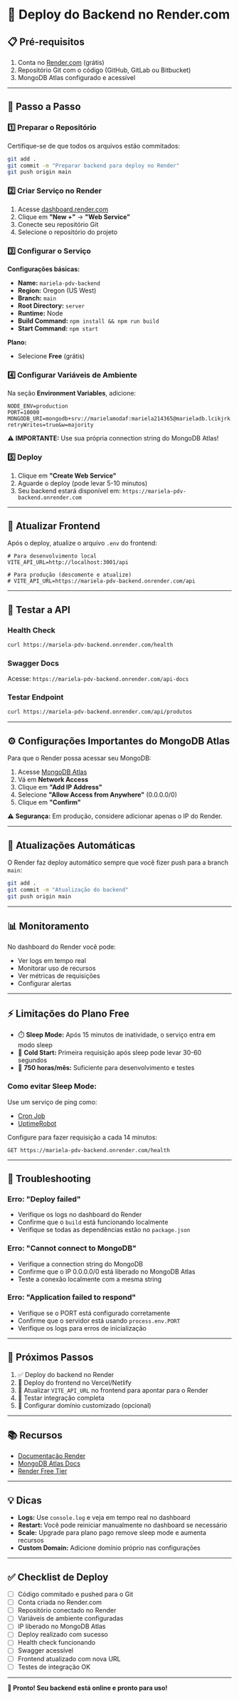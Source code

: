 # 🚀 Deploy do Backend no Render.com

## 📋 Pré-requisitos

1. Conta no [Render.com](https://render.com) (grátis)
2. Repositório Git com o código (GitHub, GitLab ou Bitbucket)
3. MongoDB Atlas configurado e acessível

---

## 🔧 Passo a Passo

### 1️⃣ Preparar o Repositório

Certifique-se de que todos os arquivos estão commitados:

```bash
git add .
git commit -m "Preparar backend para deploy no Render"
git push origin main
```

### 2️⃣ Criar Serviço no Render

1. Acesse [dashboard.render.com](https://dashboard.render.com)
2. Clique em **"New +"** → **"Web Service"**
3. Conecte seu repositório Git
4. Selecione o repositório do projeto

### 3️⃣ Configurar o Serviço

**Configurações básicas:**
- **Name:** `mariela-pdv-backend`
- **Region:** Oregon (US West)
- **Branch:** `main`
- **Root Directory:** `server`
- **Runtime:** Node
- **Build Command:** `npm install && npm run build`
- **Start Command:** `npm start`

**Plano:**
- Selecione **Free** (grátis)

### 4️⃣ Configurar Variáveis de Ambiente

Na seção **Environment Variables**, adicione:

```
NODE_ENV=production
PORT=10000
MONGODB_URI=mongodb+srv://marielamodaf:mariela214365@marieladb.lcikjrk.mongodb.net/marielaDB?retryWrites=true&w=majority
```

⚠️ **IMPORTANTE:** Use sua própria connection string do MongoDB Atlas!

### 5️⃣ Deploy

1. Clique em **"Create Web Service"**
2. Aguarde o deploy (pode levar 5-10 minutos)
3. Seu backend estará disponível em: `https://mariela-pdv-backend.onrender.com`

---

## 🔗 Atualizar Frontend

Após o deploy, atualize o arquivo `.env` do frontend:

```env
# Para desenvolvimento local
VITE_API_URL=http://localhost:3001/api

# Para produção (descomente e atualize)
# VITE_API_URL=https://mariela-pdv-backend.onrender.com/api
```

---

## 📡 Testar a API

### Health Check
```bash
curl https://mariela-pdv-backend.onrender.com/health
```

### Swagger Docs
Acesse: `https://mariela-pdv-backend.onrender.com/api-docs`

### Testar Endpoint
```bash
curl https://mariela-pdv-backend.onrender.com/api/produtos
```

---

## ⚙️ Configurações Importantes do MongoDB Atlas

Para que o Render possa acessar seu MongoDB:

1. Acesse [MongoDB Atlas](https://cloud.mongodb.com)
2. Vá em **Network Access**
3. Clique em **"Add IP Address"**
4. Selecione **"Allow Access from Anywhere"** (0.0.0.0/0)
5. Clique em **"Confirm"**

⚠️ **Segurança:** Em produção, considere adicionar apenas o IP do Render.

---

## 🔄 Atualizações Automáticas

O Render faz deploy automático sempre que você fizer push para a branch `main`:

```bash
git add .
git commit -m "Atualização do backend"
git push origin main
```

---

## 📊 Monitoramento

No dashboard do Render você pode:
- Ver logs em tempo real
- Monitorar uso de recursos
- Ver métricas de requisições
- Configurar alertas

---

## ⚡ Limitações do Plano Free

- ⏱️ **Sleep Mode:** Após 15 minutos de inatividade, o serviço entra em modo sleep
- 🐌 **Cold Start:** Primeira requisição após sleep pode levar 30-60 segundos
- 💾 **750 horas/mês:** Suficiente para desenvolvimento e testes

### Como evitar Sleep Mode:
Use um serviço de ping como:
- [Cron Job](https://cron-job.org)
- [UptimeRobot](https://uptimerobot.com)

Configure para fazer requisição a cada 14 minutos:
```
GET https://mariela-pdv-backend.onrender.com/health
```

---

## 🐛 Troubleshooting

### Erro: "Deploy failed"
- Verifique os logs no dashboard do Render
- Confirme que o `build` está funcionando localmente
- Verifique se todas as dependências estão no `package.json`

### Erro: "Cannot connect to MongoDB"
- Verifique a connection string do MongoDB
- Confirme que o IP 0.0.0.0/0 está liberado no MongoDB Atlas
- Teste a conexão localmente com a mesma string

### Erro: "Application failed to respond"
- Verifique se o PORT está configurado corretamente
- Confirme que o servidor está usando `process.env.PORT`
- Verifique os logs para erros de inicialização

---

## 🎯 Próximos Passos

1. ✅ Deploy do backend no Render
2. 🔄 Deploy do frontend no Vercel/Netlify
3. 🔗 Atualizar `VITE_API_URL` no frontend para apontar para o Render
4. 🧪 Testar integração completa
5. 📱 Configurar domínio customizado (opcional)

---

## 📚 Recursos

- [Documentação Render](https://render.com/docs)
- [MongoDB Atlas Docs](https://docs.atlas.mongodb.com)
- [Render Free Tier](https://render.com/docs/free)

---

## 💡 Dicas

- **Logs:** Use `console.log` e veja em tempo real no dashboard
- **Restart:** Você pode reiniciar manualmente no dashboard se necessário
- **Scale:** Upgrade para plano pago remove sleep mode e aumenta recursos
- **Custom Domain:** Adicione domínio próprio nas configurações

---

## ✅ Checklist de Deploy

- [ ] Código commitado e pushed para o Git
- [ ] Conta criada no Render.com
- [ ] Repositório conectado no Render
- [ ] Variáveis de ambiente configuradas
- [ ] IP liberado no MongoDB Atlas
- [ ] Deploy realizado com sucesso
- [ ] Health check funcionando
- [ ] Swagger acessível
- [ ] Frontend atualizado com nova URL
- [ ] Testes de integração OK

---

**🎉 Pronto! Seu backend está online e pronto para uso!**
